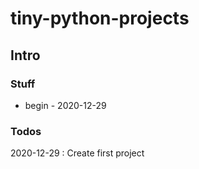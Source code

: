 # tiny-python-projects #
## Intro ##
### Stuff ###
- begin - 2020-12-29

### Todos ###
2020-12-29 : Create first project